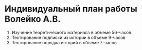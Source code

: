 # Индивидуальный план работы Волейко А.В.

1. Изучение теоретического  материала в объеме 56-часов
2. Тестирование подписки из истории в объеме 9-часов
3. Тестирование порядка историй в объеме 7-часов